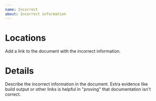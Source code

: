 ```yaml
---
name: Incorrect
about: Incorrect information
---
```


# Locations
Add a link to the document
with the incorrect information.

# Details
Describe the incorrect information in the document.
Extra evidence like build output or other links
is helpful in "proving" that documentation isn't correct.
